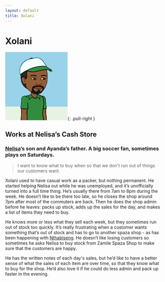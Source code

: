 ```yaml
---
layout: default
title: Xolani
---
```


# Xolani

![](./images/PersonaXolani.png){: .pull-right }

## Works at Nelisa’s Cash Store

### [Nelisa](/Persona_Nelisa.html)’s son and Ayanda’s father. A big soccer fan, sometimes plays on Saturdays.

> I want to know what to buy when so that we don't run out of things our customers want.

Xolani used to have casual work as a packer, but nothing permanent. He started helping Nelisa out while he was unemployed, and it’s unofficially turned into a full time thing.
He’s usually there from 7am to 8pm during the week. He doesn’t like to be there too late, so he closes the shop around 7pm after most of the commuters are back. Then he does the shop admin before he leaves: packs up stock, adds up the sales for the day, and makes a list of items they need to buy.

He knows more or less what they sell each week, but they sometimes run out of stock too quickly. It’s really frustrating when a customer wants something that’s out of stock and has to go to another spaza shop - as has been happening with [Nthabiseng](/Persona_Nthabiseng.html). He doesn’t like losing customers so sometimes he asks Nelisa to buy stock from Zamile Spaza Shop to make sure that the customers are happy.

He has the written notes of each day's sales, but he’d like to have a better sense of what the sales of each item are over time, so that they know what to buy for the shop. He’d also love it if he could do less admin and pack up faster in the evening.
